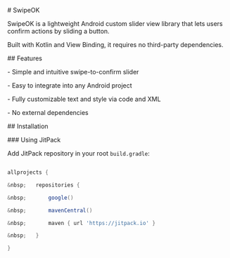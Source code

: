 \# SwipeOK



SwipeOK is a lightweight Android custom slider view library that lets users confirm actions by sliding a button.  

Built with Kotlin and View Binding, it requires no third-party dependencies.



\## Features



\- Simple and intuitive swipe-to-confirm slider  

\- Easy to integrate into any Android project  

\- Fully customizable text and style via code and XML  

\- No external dependencies  



\## Installation



\### Using JitPack



Add JitPack repository in your root `build.gradle`:



```groovy

allprojects {

&nbsp;   repositories {

&nbsp;       google()

&nbsp;       mavenCentral()

&nbsp;       maven { url 'https://jitpack.io' }

&nbsp;   }

}



